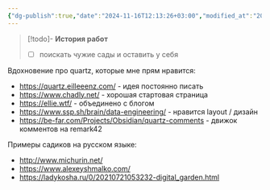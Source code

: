 ```yaml
---
{"dg-publish":true,"date":"2024-11-16T12:13:26+03:00","modified_at":"2024-11-18T14:10:13+03:00","permalink":"/forge/note-taking/чужие садики/","dgPassFrontmatter":true}
---
```



> [!todo]- **История работ**
> - [ ] поискать чужие сады и оставить у себя



Вдохновение про quartz, которые мне прям нравится:
- https://quartz.eilleeenz.com/ - идея постоянно писать
- https://www.chadly.net/ - хорошая стартовая страница
- https://ellie.wtf/ - объединено с блогом
- https://www.ssp.sh/brain/data-engineering/ - нравится layout / дизайн
- https://be-far.com/Projects/Obsidian/quartz-comments - движок комментов на remark42

Примеры садиков на русском языке:
- http://www.michurin.net/
- https://www.alexeyshmalko.com/
- https://ladykosha.ru/0/20210721053232-digital_garden.html
